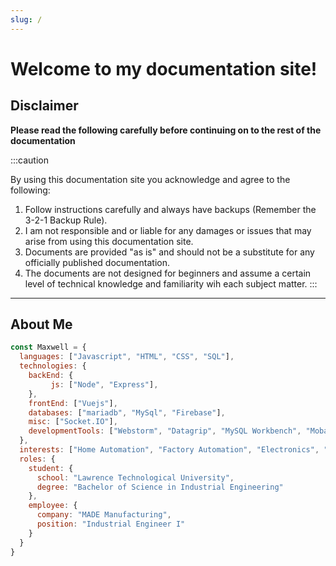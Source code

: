 ```yaml
---
slug: /
---
```


# Welcome to my documentation site!

## Disclaimer

**Please read the following carefully before continuing on to the rest of the documentation**

:::caution

By using this documentation site you acknowledge and agree to the following:
1. Follow instructions carefully and always have backups (Remember the 3-2-1 Backup Rule).
2. I am not responsible and or liable for any damages or issues that may arise from using this documentation site.
3. Documents are provided "as is" and should not be a substitute for any officially published documentation.
4. The documents are not designed for beginners and assume a certain level of technical knowledge and familiarity wih each subject matter.
:::

----

## About Me

```javascript
const Maxwell = {
  languages: ["Javascript", "HTML", "CSS", "SQL"],
  technologies: {
    backEnd: {
         js: ["Node", "Express"],
    },
    frontEnd: ["Vuejs"],
    databases: ["mariadb", "MySql", "Firebase"],
    misc: ["Socket.IO"],
    developmentTools: ["Webstorm", "Datagrip", "MySQL Workbench", "MobaXTerm", "Putty", "NPM"]
  },
  interests: ["Home Automation", "Factory Automation", "Electronics", "PWAs", "Industrial Automation", "Information Automation", "Raspberry Pi"],
  roles: {
    student: {
      school: "Lawrence Technological University",
      degree: "Bachelor of Science in Industrial Engineering"
    },
    employee: {
      company: "MADE Manufacturing",
      position: "Industrial Engineer I"
    }
  }
}
```